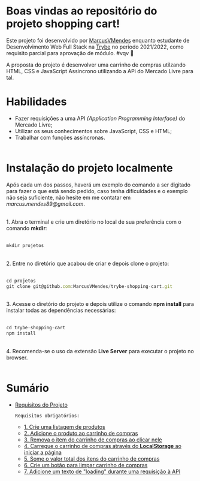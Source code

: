 # Boas vindas ao repositório do projeto shopping cart!


Este projeto foi desenvolvido por [MarcusVMendes](http://www.linkedin.com/in/marcusvmendes-dev) enquanto estudante de Desenvolvimento Web Full Stack na [Trybe](https://www.linkedin.com/school/betrybe/) no periodo 2021/2022, como requisito parcial para aprovação de módulo.  #vqv 🚀

A proposta do projeto é desenvolver uma carrinho de compras utilzando HTML, CSS e JavaScript Assincrono utilizando a APi do Mercado Livre para tal.


# Habilidades

- Fazer requisições a uma API *(Application Programming Interface)* do Mercado Livre;
- Utilizar os seus conhecimentos sobre JavaScript, CSS e HTML;
- Trabalhar com funções assíncronas.<br><br>


# Instalação do projeto localmente

Após cada um dos passos, haverá um exemplo do comando a ser digitado para fazer o que está sendo pedido, caso tenha dificuldades e o exemplo não seja suficiente, não hesite em me contatar em _marcus.mendes89@gmail.com_.
<br>
<br>

<div style="text-align: left">1. Abra o terminal e crie um diretório no local de sua preferência com o comando <b>mkdir</b>:</div><br>

```javascript
mkdir projetos
```
<br>
<div style="text-align: left">2. Entre no diretório que acabou de criar e depois clone o projeto:<div><br>


```javascript
cd projetos
git clone git@github.com:MarcusVMendes/trybe-shopping-cart.git
```
<br>
<div style="text-align: left">3. Acesse o diretório do projeto e depois utilize o comando <b>npm install</b> para instalar todas as dependências necessárias:<div><br>

```javascript
cd trybe-shopping-cart
npm install
```
<br>
    4. Recomenda-se o uso da extensão <b>Live Server</b> para executar o projeto no browser. 
<br><br>


# Sumário


- [Requisitos do Projeto](#requisitos-do-projeto)

    `Requisitos obrigatórios:`
     - [1. Crie uma listagem de produtos](#1-crie-uma-listagem-de-produtos)
     - [2. Adicione o produto ao carrinho de compras](#2-adicione-o-produto-ao-carrinho-de-compras)
     - [3. Remova o item do carrinho de compras ao clicar nele](#3-remova-o-item-do-carrinho-de-compras-ao-clicar-nele)
     - [4. Carregue o carrinho de compras através do **LocalStorage** ao iniciar a página](#4-carregue-o-carrinho-de-compras-através-do-LocalStorage-ao-iniciar-a-página)
     - [5. Some o valor total dos itens do carrinho de compras](#5-some-o-valor-total-dos-itens-do-carrinho-de-compras)
     - [6. Crie um botão para limpar carrinho de compras](#6-crie-um-botão-para-limpar-carrinho-de-compras)
     - [7. Adicione um texto de "loading" durante uma requisição à API](#7-adicione-um-texto-de-loading-durante-uma-requisição-à-api)